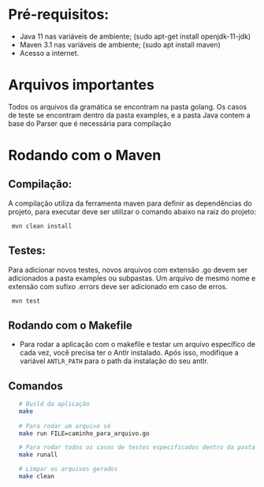 # Pré-requisitos:
 - Java 11 nas variáveis de ambiente; (sudo apt-get install openjdk-11-jdk)
 - Maven 3.1 nas variáveis de ambiente; (sudo apt install maven)
 - Acesso a internet.

# Arquivos importantes
Todos os arquivos da gramática se encontram na pasta golang. Os casos de teste se encontram dentro da pasta examples, e a pasta Java contem a base do Parser que é necessária para compilação


 # Rodando com o Maven
## Compilação:
A compilação utiliza da ferramenta maven para definir as dependências do projeto, para executar deve ser utilizar o comando abaixo na raiz do projeto:
```sh
 mvn clean install 
```

## Testes:
Para adicionar novos testes, novos arquivos com extensão .go devem ser adicionados a pasta examples ou subpastas. 
Um arquivo de mesmo nome e extensão com sufixo .errors deve ser adicionado em caso de erros.
```sh
 mvn test
```

 ## Rodando com o Makefile

 * Para rodar a aplicação com o makefile e testar um arquivo específico de cada vez, você precisa ter o Antlr instalado. Após isso, modifique a variável `ANTLR_PATH` para o path da instalação do seu antlr.

 ## Comandos
 ```sh
    # Build da aplicação
    make
    
    # Para rodar um arquivo só
    make run FILE=caminho_para_arquivo.go

    # Para rodar todos os casos de testes especificados dentro da pasta /examples
    make runall

    # Limpar os arquivos gerados
    make clean
 ```

